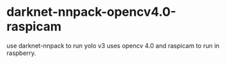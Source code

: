 # darknet-nnpack-opencv4.0-raspicam
use darknet-nnpack to run yolo v3 uses opencv 4.0 and raspicam to run in raspberry.
